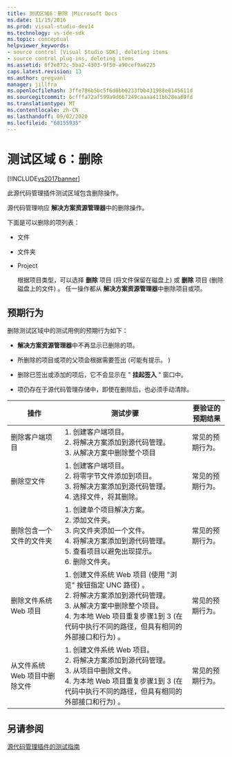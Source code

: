 ```yaml
---
title: 测试区域6：删除 |Microsoft Docs
ms.date: 11/15/2016
ms.prod: visual-studio-dev14
ms.technology: vs-ide-sdk
ms.topic: conceptual
helpviewer_keywords:
- source control [Visual Studio SDK], deleting items
- source control plug-ins, deleting items
ms.assetid: 6f2e872c-5ba2-4303-9f50-a90cef9a6225
caps.latest.revision: 13
ms.author: gregvanl
manager: jillfra
ms.openlocfilehash: 3ffe786b5bc5f6d0bb0233fbb431988e0145611d
ms.sourcegitcommit: 6cfffa72af599a9d667249caaaa411bb28ea69fd
ms.translationtype: MT
ms.contentlocale: zh-CN
ms.lasthandoff: 09/02/2020
ms.locfileid: "68155935"
---
```

# <a name="test-area-6-delete"></a>测试区域 6：删除
[!INCLUDE[vs2017banner](../../includes/vs2017banner.md)]

此源代码管理插件测试区域包含删除操作。  
  
 源代码管理响应 **解决方案资源管理器**中的删除操作。  
  
 下面是可以删除的项列表：  
  
- 文件  
  
- 文件夹  
  
- Project  
  
  根据项目类型，可以选择 **删除** 项目 (将文件保留在磁盘上) 或 **删除** 项目 (删除磁盘上的文件) 。 任一操作都从 **解决方案资源管理器**中删除项目或项。  
  
## <a name="expected-behavior"></a>预期行为  
 删除测试区域中的测试用例的预期行为如下：  
  
- **解决方案资源管理器**中不再显示已删除的项。  
  
- 所删除的项目或项的父项会根据需要签出 (可能有提示。 )   
  
- 删除已签出或添加的项后，它不会显示在 " **挂起签入** " 窗口中。  
  
- 项仍存在于源代码管理存储中，即使在删除后，也必须手动清除。  
  
|操作|测试步骤|要验证的预期结果|  
|------------|----------------|--------------------------------|  
|删除客户端项目|1. 创建客户端项目。<br />2. 将解决方案添加到源代码管理。<br />3. 从解决方案中删除整个项目|常见的预期行为。|  
|删除空文件|1. 创建客户端项目。<br />2. 将零字节文件添加到项目。<br />3. 将解决方案添加到源代码管理。<br />4. 选择文件，将其删除。|常见的预期行为。|  
|删除包含一个文件的文件夹|1. 创建单个项目解决方案。<br />2. 添加文件夹。<br />3. 向文件夹添加一个文件。<br />4. 将解决方案添加到源代码管理。<br />5. 查看项目以避免出现提示。<br />6. 删除文件夹。|常见的预期行为。|  
|删除文件系统 Web 项目|1. 创建文件系统 Web 项目 (使用 "浏览" 按钮指定 UNC 路径) 。<br />2. 将解决方案添加到源代码管理。<br />3. 从解决方案中删除整个项目。<br />4. 为本地 Web 项目重复步骤1到 3 (在代码中执行不同的路径，但具有相同的外部接口和行为) 。|常见的预期行为。|  
|从文件系统 Web 项目中删除文件|1. 创建文件系统 Web 项目。<br />2. 将解决方案添加到源代码管理。<br />3. 从项目中删除文件。<br />4. 为本地 Web 项目重复步骤1到 3 (在代码中执行不同的路径，但具有相同的外部接口和行为) 。|常见的预期行为。|  
  
## <a name="see-also"></a>另请参阅  
 [源代码管理插件的测试指南](../../extensibility/internals/test-guide-for-source-control-plug-ins.md)

